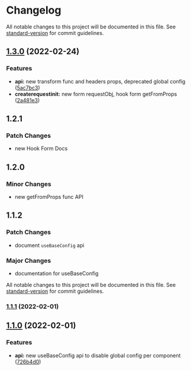 # Changelog

All notable changes to this project will be documented in this file. See [standard-version](https://github.com/conventional-changelog/standard-version) for commit guidelines.

## [1.3.0](https://github.com/wai-lin/forma-js/compare/v1.1.1...v1.3.0) (2022-02-24)


### Features

* **api:** new transform func and headers props, deprecated global config ([5ac7bc3](https://github.com/wai-lin/forma-js/commit/5ac7bc341f421f06f4e401498003616bc3808b48))
* **createrequestinit:** new form requestObj, hook form getFromProps ([2a481e3](https://github.com/wai-lin/forma-js/commit/2a481e3ab18f2d300d2764ba0f2a10cce1f41e4d))

## 1.2.1

### Patch Changes

- new Hook Form Docs

## 1.2.0

### Minor Changes

- new getFromProps func API

## 1.1.2

### Patch Changes

- document `useBaseConfig` api

### Major Changes

- documentation for useBaseConfig

All notable changes to this project will be documented in this file. See [standard-version](https://github.com/conventional-changelog/standard-version) for commit guidelines.

### [1.1.1](https://github.com/wai-lin/forma-js/compare/v1.0.5...v1.1.1) (2022-02-01)

## [1.1.0](https://github.com/wai-lin/forma-js/compare/v1.0.3...v1.1.0) (2022-02-01)

### Features

- **api:** new useBaseConfig api to disable global config per component ([726b4d0](https://github.com/wai-lin/forma-js/commit/726b4d0a44d9d7d08aaa34df9d0e3c71ea8e9acc))
